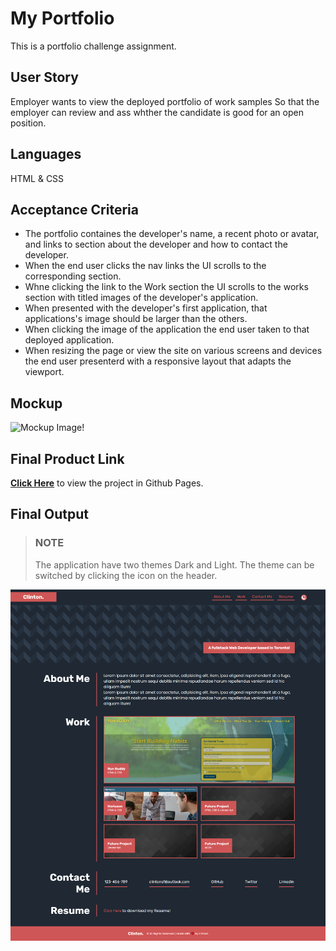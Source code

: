# My Portfolio
This is a portfolio challenge assignment.

## User Story
Employer wants to view the deployed portfolio of work samples So that the employer can review and ass whther the candidate is good for an open position. 

## Languages
HTML & CSS

## Acceptance Criteria
- The portfolio containes the developer's name, a recent photo or avatar, and links to section about the developer and how to contact the developer. 
- When the end user clicks the nav links the UI scrolls to the corresponding section. 
- Whne clicking the link to the Work section the UI scrolls to the works section with titled images of the developer's application. 
- When presented with the developer's first application, that applications's image should be larger than the others. 
- When clicking the image of the application the end user taken to that deployed application. 
- When resizing the page or view the site on various screens and devices the end user presenterd with a responsive layout that adapts the viewport. 

## Mockup
![Mockup Image!](./assets/images/mockup.gif "Mockup")

## Final Product Link
[**Click Here**](https://pravton.github.io/portfolio-challenge/) to view the project in Github Pages.

## Final Output
>### NOTE
>The application have two themes Dark and Light. The theme can be switched by clicking the icon on the header.

![Final Output Of The Website!](./assets/images/final-product.png "Final Output Of The Website")